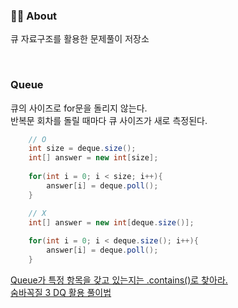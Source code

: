 ### 👨‍💻 About
큐 자료구조를 활용한 문제풀이 저장소

<br>

### Queue
큐의 사이즈로 for문을 돌리지 않는다.  
반복문 회차를 돌릴 때마다 큐 사이즈가 새로 측정된다.


```java
    // O
    int size = deque.size();
    int[] answer = new int[size];
    
    for(int i = 0; i < size; i++){
        answer[i] = deque.poll();
    }
```

```java
    // X
    int[] answer = new int[deque.size()];
    
    for(int i = 0; i < deque.size(); i++){
        answer[i] = deque.poll();
    }
``` 
[Queue가 특정 항목을 갖고 있는지는 .contains()로 찾아라.](https://loosie.tistory.com/416)  
[숨바꼭질 3 DQ 활용 풀이법](https://www.acmicpc.net/source/87689417)
